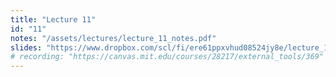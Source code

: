 ```yaml
---
title: "Lecture 11"
id: "11"
notes: "/assets/lectures/lecture_11_notes.pdf"
slides: "https://www.dropbox.com/scl/fi/ere61ppxvhud08524jy8e/lecture_11_slides.pdf?rlkey=rkmbpv4nzzxkco0u78jz7y9qs&st=lluhvqzf&dl=0"
# recording: "https://canvas.mit.edu/courses/28217/external_tools/369"
---
```

